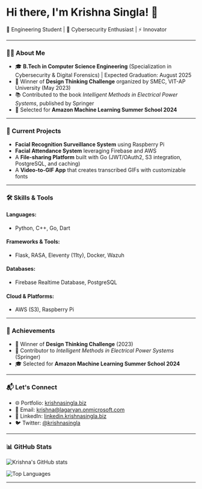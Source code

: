# Hi there, I'm Krishna Singla! 👋

🚀 Engineering Student | 🌱 Cybersecurity Enthusiast | ⚡ Innovator

---

### 👨‍💻 About Me

- 🎓 **B.Tech in Computer Science Engineering** (Specialization in Cybersecurity & Digital Forensics) | Expected Graduation: August 2025  
- 🏅 Winner of **Design Thinking Challenge** organized by SMEC, VIT-AP University (May 2023)
- 📚 Contributed to the book *Intelligent Methods in Electrical Power Systems*, published by Springer
- 🎉 Selected for **Amazon Machine Learning Summer School 2024**

---

### 🔭 Current Projects

- **Facial Recognition Surveillance System** using Raspberry Pi  
- **Facial Attendance System** leveraging Firebase and AWS  
- A **File-sharing Platform** built with Go (JWT/OAuth2, S3 integration, PostgreSQL, and caching)  
- A **Video-to-GIF App** that creates transcribed GIFs with customizable fonts

---

### 🛠️ Skills & Tools

#### Languages:
- Python, C++, Go, Dart

#### Frameworks & Tools:
- Flask, RASA, Eleventy (11ty), Docker, Wazuh

#### Databases:
- Firebase Realtime Database, PostgreSQL

#### Cloud & Platforms:
- AWS (S3), Raspberry Pi

---

### 🌟 Achievements

- 🏅 Winner of **Design Thinking Challenge** (2023)
- 📜 Contributor to *Intelligent Methods in Electrical Power Systems* (Springer)
- 🎓 Selected for **Amazon Machine Learning Summer School 2024**

---

### 📬 Let's Connect

- 🌐 Portfolio: [krishnasingla.biz](https://krishnasingla.biz)  
- 💌 Email: [krishna@lagaryan.onmicrosoft.com](mailto:krishna@lagaryan.onmicrosoft.com)  
- 💼 LinkedIn: [linkedin.krishnasingla.biz](https://linkedin.krishnasingla.biz)  
- 🐦 Twitter: [@krishnasingla](https://twitter.com/krishnasingla)

---

### 📊 GitHub Stats

![Krishna's GitHub stats](https://github-readme-stats.vercel.app/api?username=krishnasingla&show_icons=true&theme=radical)  

![Top Languages](https://github-readme-stats.vercel.app/api/top-langs/?username=krishnasingla&layout=compact&theme=radical)

---


